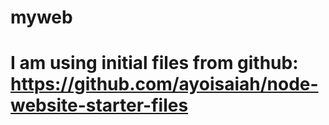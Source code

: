 # myweb

# I am using initial files from github: https://github.com/ayoisaiah/node-website-starter-files

